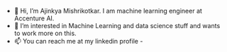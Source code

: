 - 👋 Hi, I’m Ajinkya Mishrikotkar. I am machine learning engineer at Accenture AI.
- 👀 I’m interested in Machine Learning and data science stuff and wants to work more on this.
- 📫 You can reach me at my linkedin profile - 

<!---
ajinkya2903/ajinkya2903 is a ✨ special ✨ repository because its `README.md` (this file) appears on your GitHub profile.
You can click the Preview link to take a look at your changes.
--->
